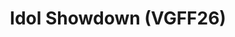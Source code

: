 ---
title: "Idol Showdown (VGFF26)"
permalink: /events/vgff26/idols
game: "IDOLS"
game_name: "Idol Showdown"
event: "Vortex Gallery x Frosty Faustings XVIII"
layout: vgff26/game
---
